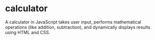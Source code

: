 # calculator
A calculator in JavaScript takes user input, performs mathematical operations (like addition, subtraction), and dynamically displays results using HTML and CSS.
